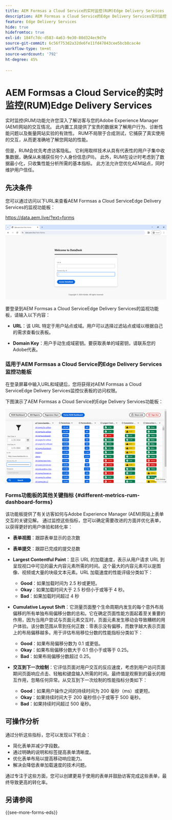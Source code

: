 ```yaml
---
title: AEM Formsas a Cloud Service的实时监控(RUM)Edge Delivery Services
description: AEM Formsas a Cloud Service的Edge Delivery Services实时监控(RUM)涉及持续跟踪和分析用户与表单的交互。
feature: Edge Delivery Services
hide: true
hidefromtoc: true
exl-id: 184fc7dc-d583-4a63-9e30-80d324ec9d7e
source-git-commit: 6c56f753d2a32de6fe11fd47843cee5bcb8cac4e
workflow-type: tm+mt
source-wordcount: '792'
ht-degree: 45%

---
```



# AEM Formsas a Cloud Service的实时监控(RUM)Edge Delivery Services

实时监控(RUM)功能允许您深入了解访客与您的Adobe Experience Manager (AEM)网站的交互情况。 此内置工具提供了宝贵的数据来了解用户行为、诊断性能问题以及衡量网站实验的有效性。 RUM不局限于合成测试，它捕获了真实使用的交互，从而更准确地了解您网站的性能。

但是，RUM会优先考虑访客隐私。 它利用取样技术从具有代表性的用户子集中收集数据，确保从未捕获任何个人身份信息(PII)。 此外，RUM在设计时考虑到了数据最小化，只收集性能分析所需的基本指标。 此方法允许您优化AEM站点，同时维护用户信任。


## 先决条件

您可以通过访问以下URL来查看AEM Formsas a Cloud ServiceEdge Delivery Services的监视功能板：

https://data.aem.live/?ext=forms

![FormsEdge Delivery Services的RUM登录屏幕](/help/edge/assets/rum-login-screen.png)

要登录到AEM Formsas a Cloud ServiceEdge Delivery Services的监视功能板，请输入以下内容：

* **URL**：该 URL 特定于用户站点或域。用户可以选择过滤站点或域以根据自己的需求查看仪表板。

* **Domain Key**：用户手动生成域密钥。要获取表单的域密钥，请联系您的Adobe代表。

### 适用于AEM Formsas a Cloud Service的Edge Delivery Services监控功能板

在登录屏幕中输入URL和域键后，您将获得对AEM Formsas a Cloud ServiceEdge Delivery Services监控仪表板的访问权限。

下图演示了AEM Formsas a Cloud Service的Edge Delivery Services功能板：

![RUM Forms Dashboard](/help/edge/assets/rum-forms-dashboard.png)

### Forms功能板的其他关键指标 {#different-metrics-rum-dashboard-forms}

该功能板提供了有关访客如何与Adobe Experience Manager (AEM)网站上表单交互的关键见解。 通过监控这些指标，您可以确定需要改进的方面并优化表单，以获得更好的用户体验和转化率：

* **表单视图**：跟踪表单显示的总次数
* **表单提交**：跟踪已完成的提交总数

* **Largest Contentful Paint**：显示 URL 的加载速度，表示从用户请求 URL 到呈现视口中可见的最大内容元素所需的时间。这个最大的内容元素可以是图像、视频或大量的块级文本元素。URL 加载速度的性能评级分类如下：
   * **Good**：如果加载时间为 2.5 秒或更短。
   * **Okay**：如果加载时间大于 2.5 秒但小于或等于 4 秒。
   * **Bad**：如果加载时间超过 4 秒

* **Cumulative Layout Shift**：它测量页面整个生命周期内发生的每个意外布局偏移的所有单独布局偏移分数的总和。它在确定页面性能方面起着至关重要的作用，因为当用户尝试与页面元素交互时，页面元素发生移动会导致糟糕的用户体验。该分数范围从零到任何正数：零表示没有偏移，而数字越大表示页面上的布局偏移越多。用于评估布局移位分数的性能指标分类如下：

   * **Good**：如果布局偏移分数为 0.1 或更低。
   * **Okay**：如果布局偏移分数大于 0.1 但小于或等于 0.25。
   * **Bad**：如果布局偏移分数超过 0.25。

* **交互到下一次绘制**：它评估页面对用户交互的反应速度，考虑到用户访问页面期间页面响应点击、轻触和键盘输入所需的时间。最终值是观察到的最长的相互作用，忽略任何异常。从交互到下一次绘制的性能指标分类如下：
   * **Good**：如果用户操作之间的持续时间为 200 毫秒（ms）或更短。
   * **Okay**：如果持续时间大于 200 毫秒但小于或等于 500 毫秒。
   * **Bad**：如果持续时间超过 500 毫秒。

## 可操作分析

通过分析这些指标，您可以发现以下机会：

* 简化表单并减少字段数。
* 通过明确的说明和标签提高表单清晰度。
* 优化表单布局以提高移动响应能力。
* 解决会降低表单加载速度的技术问题。

通过专注于这些方面，您可以创建更易于使用的表单并鼓励访客完成这些表单，最终导致更高的转化率。

## 另请参阅

{{see-more-forms-eds}}